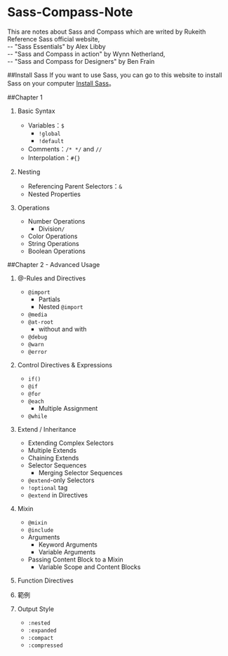 # Sass-Compass-Note
This are notes about Sass and Compass which are writed by Rukeith  
Reference Sass official website,  
-- "Sass Essentials" by Alex Libby  
-- "Sass and Compass in action" by Wynn Netherland,  
-- "Sass and Compass for Designers" by Ben Frain    

##Install Sass
If you want to use Sass, you can go to this website to install Sass on your computer [Install Sass](http://sass-lang.com/install)。


##Chapter 1
1. Basic Syntax
	* Variables：`$`
		* `!global`
		* `!default`
	* Comments：`/* */` and `//`
	* Interpolation：`#{}`

2. Nesting
	* Referencing Parent Selectors：`&`
	* Nested Properties

3. Operations
	* Number Operations
		* Division`/` 
	* Color Operations
	* String Operations
	* Boolean Operations

##Chapter 2 - Advanced Usage
1. @-Rules and Directives
	* `@import`
		* 	Partials
		*  Nested `@import`
	* `@media`
	* `@at-root`
		* 	without and with
	* `@debug`
	* `@warn`
	* `@error`

2. Control Directives & Expressions
	* `if()`
	* `@if`
	* `@for`
	* `@each`
		* Multiple Assignment
	* `@while`

3. Extend / Inheritance
	* Extending Complex Selectors
	* Multiple Extends
	* Chaining Extends
	* Selector Sequences
		* Merging Selector Sequences
	* `@extend`-only Selectors
	* `!optional` tag
	* `@extend` in Directives

4. Mixin
	* `@mixin`
	* `@include`
	* Arguments
		* Keyword Arguments
		* Variable Arguments
	* Passing Content Block to a Mixin
		* Variable Scope and Content Blocks

5. Function Directives

6. 範例

7. Output Style
	* `:nested`
	* `:expanded`
	* `:compact`
	* `:compressed`
